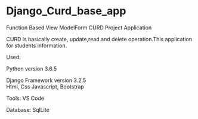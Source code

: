 # Django_Curd_base_app


Function Based View ModelForm CURD Project Application

CURD is basically create, update,read and delete operation.This application for students information. 



Used:

Python version 3.6.5

Django Framework  version 3.2.5
<br>
Html, Css Javascript, Bootstrap
<br>

Tools:
VS Code

Database:
SqlLite

